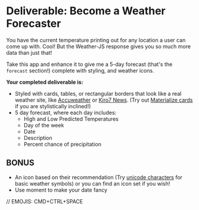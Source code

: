 # Deliverable: Become a Weather Forecaster

You have the current temperature printing out for any location a user can come up with. Cool! But the Weather-JS response gives you so much more data than just that!

Take this app and enhance it to give me a 5-day forecast (that's the `forecast` section!) complete with styling, and weather icons.

**Your completed deliverable is:**

* Styled with cards, tables, or rectangular borders that look like a real weather site, like [Accuweather](https://www.accuweather.com/en/us/white-center-wa/98106/weather-forecast/341384) or [Kiro7 News](https://www.kiro7.com/weather-detail?mapID=12404077). (Try out [Materialize cards](https://materializecss.com/cards.html) if you are stylistically inclined!)
* 5 day forecast, where each day includes:
    * High and Low Predicted Temperatures
    * Day of the week
    * Date
    * Description 
    * Percent chance of precipitation

## BONUS

* An icon based on their recommendation (Try [unicode characters](http://xahlee.info/comp/unicode_weather_symbols.html) for basic weather symbols) or you can find an icon set if you wish!
* Use moment to make your date fancy

// EMOJIS: CMD+CTRL+SPACE